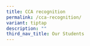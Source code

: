 ```yaml
---
title: CCA recognition
permalink: /cca-recognition/
variant: tiptap
description: ""
third_nav_title: Our Students
---
```

